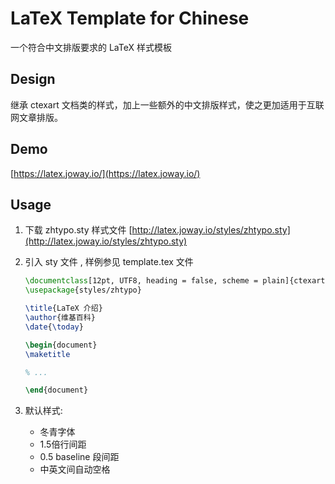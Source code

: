 # LaTeX Template for Chinese

一个符合中文排版要求的 LaTeX 样式模板

## Design

继承 ctexart 文档类的样式，加上一些额外的中文排版样式，使之更加适用于互联网文章排版。

## Demo

[https://latex.joway.io/](https://latex.joway.io/)

## Usage

1. 下载 zhtypo.sty 样式文件 [http://latex.joway.io/styles/zhtypo.sty](http://latex.joway.io/styles/zhtypo.sty)
2. 引入 sty 文件 , 样例参见 template.tex 文件

	```tex
    \documentclass[12pt, UTF8, heading = false, scheme = plain]{ctexart}
    \usepackage{styles/zhtypo}
	
    \title{LaTeX 介绍}
    \author{维基百科}
    \date{\today}
	
    \begin{document}
    \maketitle
    
    % ...
    
    \end{document}
	```

3. 默认样式:
	- 冬青字体
	- 1.5倍行间距
	- 0.5 baseline 段间距
    - 中英文间自动空格
